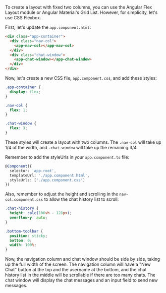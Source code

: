 To create a layout with fixed two columns, you can use the Angular Flex Layout module or Angular Material's Grid List. However, for simplicity, let's use CSS Flexbox.

First, let's update the `app.component.html`:

```html
<div class="app-container">
  <div class="nav-col">
    <app-nav-col></app-nav-col>
  </div>
  <div class="chat-window">
    <app-chat-window></app-chat-window>
  </div>
</div>
```

Now, let's create a new CSS file, `app.component.css`, and add these styles:

```css
.app-container {
  display: flex;
}

.nav-col {
  flex: 1;
}

.chat-window {
  flex: 3;
}
```

These styles will create a layout with two columns. The `.nav-col` will take up 1/4 of the width, and `.chat-window` will take up the remaining 3/4.

Remember to add the styleUrls in your `app.component.ts` file:

```typescript
@Component({
  selector: 'app-root',
  templateUrl: './app.component.html',
  styleUrls: ['./app.component.css']
})
```

Also, remember to adjust the height and scrolling in the `nav-col.component.css` to allow the chat history list to scroll:

```css
.chat-history {
  height: calc(100vh - 128px);
  overflow-y: auto;
}

.bottom-toolbar {
  position: sticky;
  bottom: 0;
  width: 100%;
}
```

Now, the navigation column and chat window should be side by side, taking up the full width of the screen. The navigation column will have a "New Chat" button at the top and the username at the bottom, and the chat history list in the middle will be scrollable if there are too many chats. The chat window will display the chat messages and an input field to send new messages.